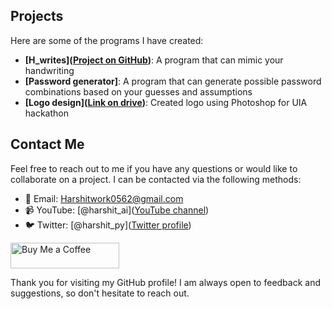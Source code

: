 ## Projects

Here are some of the programs I have created:
- **[H_writes]([Project on GitHub](https://github.com/Harshit28j/Hwrites))**: A program that can mimic your handwriting
- **[Password generator]**: A program that can generate possible password combinations based on your guesses and assumptions
- **[Logo design]([Link on drive](https://bit.ly/3ImBNR3))**: Created logo using Photoshop for UIA hackathon

## Contact Me

Feel free to reach out to me if you have any questions or would like to collaborate on a project. I can be contacted via the following methods:

- :email: Email: Harshitwork0562@gmail.com
- :video_camera: YouTube: [@harshit_ai]([YouTube channel](https://www.youtube.com/channel/UCCjdXFKa_bzIrlwjuZP39YA?sub_confirmation=1))
- :bird: Twitter: [@harshit_py]([Twitter profile](https://twitter.com/harshit_py))

<!-- Buy Me a Coffee button -->
<a href="https://www.buymeacoffee.com/harshitpy" target="_blank"><img src="https://cdn.buymeacoffee.com/buttons/v2/default-yellow.png" alt="Buy Me a Coffee" style="height: 41px !important;width: 174px !important;" ></a>

<!-- - :necktie: LinkedIn: [Your LinkedIn Profile](Link to your LinkedIn profile) -->

Thank you for visiting my GitHub profile! I am always open to feedback and suggestions, so don't hesitate to reach out.
